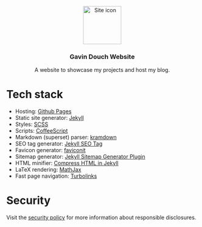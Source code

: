 <p align="center">
    <a href="https://gavindou.ch">
        <img src="https://gavindou.ch/assets/images/favicons/favicon-310.png" alt="Site icon" width="100" height="100">
    </a>
</p>
<h3 align="center">Gavin Douch Website</h3>
<p align="center">A website to showcase my projects and host my blog.</p>

# Tech stack
- Hosting: [Github Pages](https://pages.github.com)
- Static site generator: [Jekyll](https://github.com/jekyll/jekyll)
- Styles: [SCSS](https://sass-lang.com/documentation/syntax)
- Scripts: [CoffeeScript](https://coffeescript.org)
- Markdown (superset) parser: [kramdown](https://kramdown.gettalong.org)
- SEO tag generator: [Jekyll SEO Tag](https://github.com/jekyll/jekyll-seo-tag)
- Favicon generator: [faviconit](http://faviconit.com/en)
- Sitemap generator: [Jekyll Sitemap Generator Plugin](https://github.com/jekyll/jekyll-sitemap)
- HTML minifier: [Compress HTML in Jekyll](http://jch.penibelst.de)
- LaTeX rendering: [MathJax](https://www.mathjax.org)
- Fast page navigation: [Turbolinks](https://github.com/turbolinks/turbolinks)

# Security
Visit the [security policy](https://github.com/Coedice/website/security/policy) for more information about responsible disclosures.
